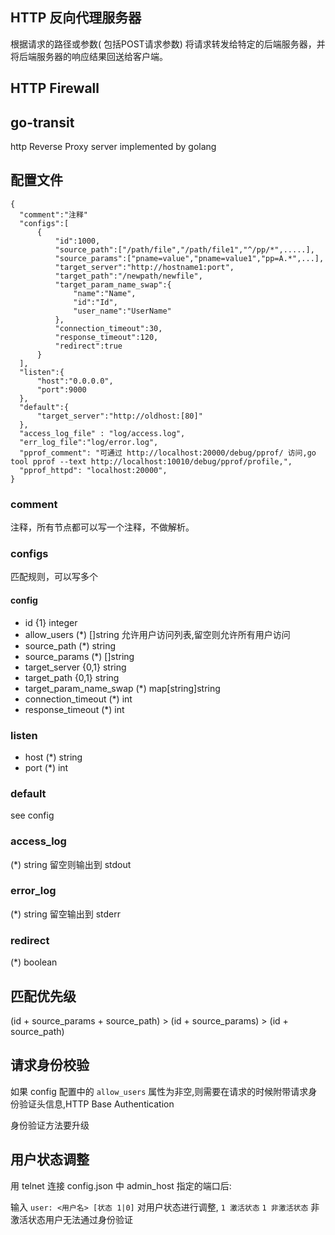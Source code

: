 ## HTTP 反向代理服务器

根据请求的路径或参数( 包括POST请求参数) 将请求转发给特定的后端服务器，并将后端服务器的响应结果回送给客户端。


## HTTP Firewall


## go-transit

http Reverse Proxy server implemented by golang


## 配置文件

```
{
  "comment":"注释"
  "configs":[
      {
          "id":1000,
          "source_path":["/path/file","/path/file1","^/pp/*",.....],
          "source_params":["pname=value","pname=value1","pp=A.*",...],
          "target_server":"http://hostname1:port",
          "target_path":"/newpath/newfile",
          "target_param_name_swap":{
              "name":"Name",
              "id":"Id",
              "user_name":"UserName"
          },
          "connection_timeout":30,
          "response_timeout":120,
          "redirect":true
      }
  ],
  "listen":{
      "host":"0.0.0.0",
      "port":9000
  },
  "default":{
      "target_server":"http://oldhost:[80]"
  },
  "access_log_file" : "log/access.log",
  "err_log_file":"log/error.log",
  "pprof_comment": "可通过 http://localhost:20000/debug/pprof/ 访问,go tool pprof --text http://localhost:10010/debug/pprof/profile,",
  "pprof_httpd": "localhost:20000",
}

```


### comment
    
注释，所有节点都可以写一个注释，不做解析。

### configs

匹配规则，可以写多个
#### config
* id {1} integer
* allow_users (*) []string 允许用户访问列表,留空则允许所有用户访问
* source_path (*) string
* source_params (*) []string
* target_server {0,1} string
* target_path {0,1} string
* target_param_name_swap (*) map[string]string
* connection_timeout (*) int
* response_timeout (*) int

### listen
* host (*) string
* port (*) int

### default
see config

### access_log
(*) string 留空则输出到 stdout

### error_log
(*) string 留空输出到 stderr

### redirect
(*) boolean


## 匹配优先级
(id + source_params + source_path) > (id + source_params) > (id + source_path)


## 请求身份校验

如果 config 配置中的 `allow_users` 属性为非空,则需要在请求的时候附带请求身份验证头信息,HTTP Base Authentication

身份验证方法要升级

## 用户状态调整

用 telnet 连接 config.json 中 admin_host 指定的端口后:

输入 `user: <用户名> [状态 1|0]` 对用户状态进行调整, `1 激活状态`  `1 非激活状态` 非激活状态用户无法通过身份验证


